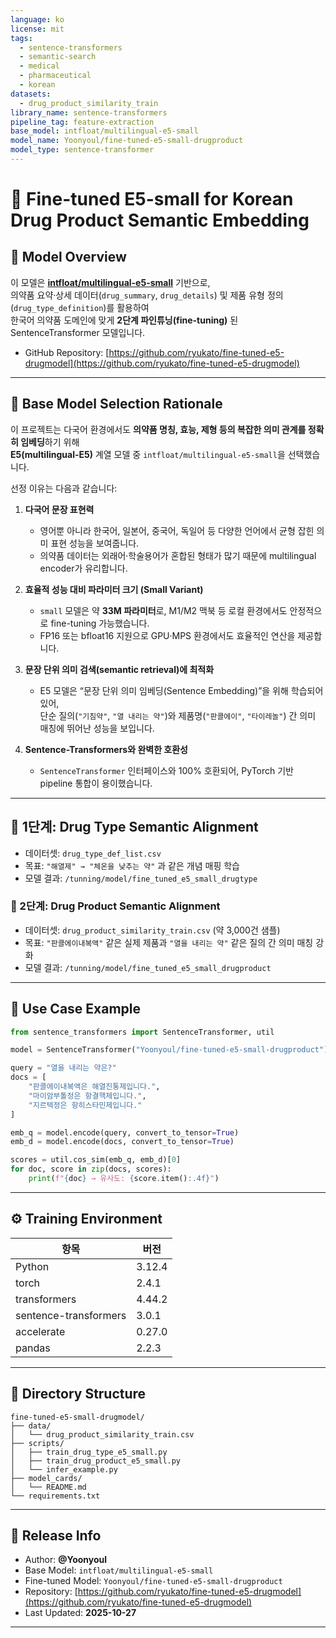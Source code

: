 ```yaml
---
language: ko
license: mit
tags:
  - sentence-transformers
  - semantic-search
  - medical
  - pharmaceutical
  - korean
datasets:
  - drug_product_similarity_train
library_name: sentence-transformers
pipeline_tag: feature-extraction
base_model: intfloat/multilingual-e5-small
model_name: Yoonyoul/fine-tuned-e5-small-drugproduct
model_type: sentence-transformer
---
```


# 🧬 Fine-tuned E5-small for Korean Drug Product Semantic Embedding

## 📘 Model Overview
이 모델은 **[intfloat/multilingual-e5-small](https://huggingface.co/intfloat/multilingual-e5-small)** 기반으로,  
의약품 요약·상세 데이터(`drug_summary`, `drug_details`) 및 제품 유형 정의(`drug_type_definition`)를 활용하여  
한국어 의약품 도메인에 맞게 **2단계 파인튜닝(fine-tuning)** 된 SentenceTransformer 모델입니다.

- GitHub Repository: [https://github.com/ryukato/fine-tuned-e5-drugmodel](https://github.com/ryukato/fine-tuned-e5-drugmodel)

---

## 🧩 Base Model Selection Rationale

이 프로젝트는 다국어 환경에서도 **의약품 명칭, 효능, 제형 등의 복잡한 의미 관계를 정확히 임베딩**하기 위해  
**E5(multilingual-E5)** 계열 모델 중 `intfloat/multilingual-e5-small`을 선택했습니다.

선정 이유는 다음과 같습니다:

1. **다국어 문장 표현력**  
   - 영어뿐 아니라 한국어, 일본어, 중국어, 독일어 등 다양한 언어에서 균형 잡힌 의미 표현 성능을 보여줍니다.  
   - 의약품 데이터는 외래어·학술용어가 혼합된 형태가 많기 때문에 multilingual encoder가 유리합니다.

2. **효율적 성능 대비 파라미터 크기 (Small Variant)**  
   - `small` 모델은 약 **33M 파라미터**로, M1/M2 맥북 등 로컬 환경에서도 안정적으로 fine-tuning 가능했습니다.  
   - FP16 또는 bfloat16 지원으로 GPU·MPS 환경에서도 효율적인 연산을 제공합니다.

3. **문장 단위 의미 검색(semantic retrieval)에 최적화**  
   - E5 모델은 “문장 단위 의미 임베딩(Sentence Embedding)”을 위해 학습되어 있어,  
     단순 질의(`"기침약"`, `"열 내리는 약"`)와 제품명(`"판콜에이"`, `"타이레놀"`) 간 의미 매칭에 뛰어난 성능을 보입니다.

4. **Sentence-Transformers와 완벽한 호환성**  
   - `SentenceTransformer` 인터페이스와 100% 호환되어, PyTorch 기반 pipeline 통합이 용이했습니다.

---

## 🔹 1단계: Drug Type Semantic Alignment
- 데이터셋: `drug_type_def_list.csv`  
- 목표: `"해열제" → "체온을 낮추는 약"` 과 같은 개념 매핑 학습  
- 모델 결과: `/tunning/model/fine_tuned_e5_small_drugtype`

### 🔹 2단계: Drug Product Semantic Alignment
- 데이터셋: `drug_product_similarity_train.csv` (약 3,000건 샘플)  
- 목표: `"판콜에이내복액"` 같은 실제 제품과 `"열을 내리는 약"` 같은 질의 간 의미 매칭 강화  
- 모델 결과: `/tunning/model/fine_tuned_e5_small_drugproduct`

---

## 🧠 Use Case Example

```python
from sentence_transformers import SentenceTransformer, util

model = SentenceTransformer("Yoonyoul/fine-tuned-e5-small-drugproduct")

query = "열을 내리는 약은?"
docs = [
    "판콜에이내복액은 해열진통제입니다.",
    "마이암부톨정은 항결핵제입니다.",
    "지르텍정은 항히스타민제입니다."
]

emb_q = model.encode(query, convert_to_tensor=True)
emb_d = model.encode(docs, convert_to_tensor=True)

scores = util.cos_sim(emb_q, emb_d)[0]
for doc, score in zip(docs, scores):
    print(f"{doc} → 유사도: {score.item():.4f}")
```

---

## ⚙️ Training Environment

| 항목 | 버전 |
|------|------|
| Python | 3.12.4 |
| torch | 2.4.1 |
| transformers | 4.44.2 |
| sentence-transformers | 3.0.1 |
| accelerate | 0.27.0 |
| pandas | 2.2.3 |

---

## 🧩 Directory Structure

```
fine-tuned-e5-small-drugmodel/
├── data/
│   └── drug_product_similarity_train.csv
├── scripts/
│   ├── train_drug_type_e5_small.py
│   ├── train_drug_product_e5_small.py
│   └── infer_example.py
├── model_cards/
│   └── README.md
└── requirements.txt
```

---

## 📅 Release Info
- Author: **@Yoonyoul**
- Base Model: `intfloat/multilingual-e5-small`
- Fine-tuned Model: `Yoonyoul/fine-tuned-e5-small-drugproduct`
- Repository: [https://github.com/ryukato/fine-tuned-e5-drugmodel](https://github.com/ryukato/fine-tuned-e5-drugmodel)
- Last Updated: **2025-10-27**

---
